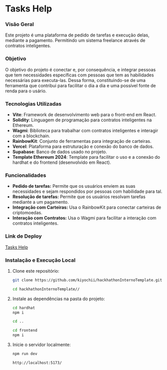 # Tasks Help

### Visão Geral
Este projeto é uma plataforma de pedido de tarefas e execução delas, mediante a pagamento. Permitindo um sistema freelance através de contratos inteligentes.

### Objetivo
O objetivo do projeto é conectar e, por consequência, e integrar pessoas que tem necessidades específicas com pessoas que tem as habilidades necessárias para executa-las. Dessa forma, constituindo-se de uma ferramenta que contribui para facilitar o dia a dia e uma possível fonte de renda para o usário.

### Tecnologias Utilizadas

- **Vite**: Framework de desenvolvimento web para o front-end em React.
- **Solidity**: Linguagem de programação para contratos inteligentes na Ethereum.
- **Wagmi**: Biblioteca para trabalhar com contratos inteligentes e interagir com a blockchain.
- **RainbowKit**: Conjunto de ferramentas para integração de carteiras.
- **Vercel**: Plataforma para estruturação e conexão do banco de dados.
- **Supabase**: Banco de dados usado no projeto.
- **Template Ethereum 2024**: Template para facilitar o uso e a conexão do hardhat e do frontend (desenvolvido em React).

### Funcionalidades

- **Pedido de tarefas:** Permite que os usuários enviem as suas necessidades e sejam respondidos por pessoas com habilidade para tal.
- **Resolução de tarefas:** Permite que os usuários resolvam tarefas mediante a um pagamento.
- **Integração com Carteiras:** Usa o RainbowKit para conectar carteiras de criptomoedas.
- **Interação com Contratos:** Usa o Wagmi para facilitar a interação com contratos inteligentes.

### Link de Deploy
[Tasks Help](https://hackhathon-interno-template.vercel.app/)

### Instalação e Execução Local

1. Clone este repositório:
    ```bash
    git clone https://github.com/kiyochii/hackhathonInternoTemplate.git

    cd hackhathonInternoTemplate//
    ```
2. Instale as dependências na pasta do projeto:
    ```bash
    cd hardhat
    npm i

    cd ..

    cd frontend
    npm i
   ```
3. Inicie o servidor localmente:
   ```bash
   npm run dev

   http://localhost:5173/
   ```